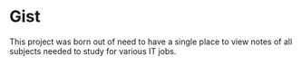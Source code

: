 # Gist
This project was born out of need to have a single place to view notes of all subjects needed to study for various IT jobs.
